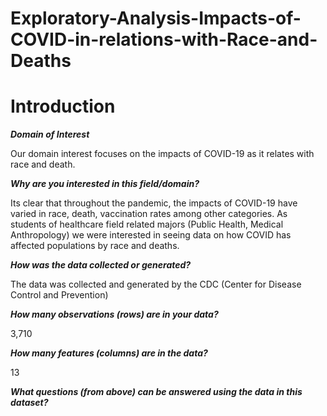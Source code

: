 # Exploratory-Analysis-Impacts-of-COVID-in-relations-with-Race-and-Deaths
# Introduction

_**Domain of Interest**_

Our domain interest focuses on the impacts of COVID-19 as it relates with race and death. 

_**Why are you interested in this field/domain?**_

Its clear that throughout the pandemic, the impacts of COVID-19 have varied in race, death, vaccination rates among other categories. As students of healthcare field related majors (Public Health, Medical Anthropology) we were interested in seeing data on how COVID has affected populations by race and deaths.

_**How was the data collected or generated?**_

The data was collected and generated by the CDC (Center for Disease Control and Prevention) 

_**How many observations (rows) are in your data?**_

3,710

_**How many features (columns) are in the data?**_

13

_**What questions (from above) can be answered using the data in this dataset?**_



